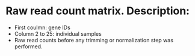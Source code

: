 # Raw read count matrix. Description:

- First coulmn: gene IDs
- Column 2 to 25: individual samples
- Raw read counts before any trimming or normalization step was performed. 
